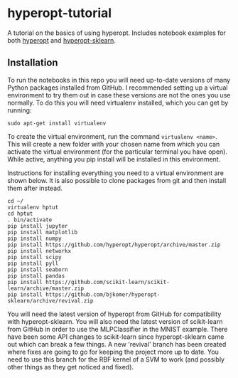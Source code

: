 # hyperopt-tutorial
A tutorial on the basics of using hyperopt. Includes notebook examples for both [hyperopt](https://github.com/hyperopt/hyperopt) and [hyperopt-sklearn](https://github.com/hyperopt/hyperopt-sklearn).

## Installation

To run the notebooks in this repo you will need up-to-date versions of many Python packages installed from GitHub. I recommended setting up a virtual environment to try them out in case these versions are not the ones you use normally. To do this you will need virtualenv installed, which you can get by running:

`sudo apt-get install virtualenv`

To create the virtual environment, run the command `virtualenv <name>`. This will create a new folder with your chosen name from which you can activate the virtual environment (for the particular terminal you have open). While active, anything you pip install will be installed in this environment.

Instructions for installing everything you need to a virtual environment are shown below. It is also possible to clone packages from git and then install them after instead.

```
cd ~/
virtualenv hptut
cd hptut
. bin/activate
pip install jupyter
pip install matplotlib
pip install numpy
pip install https://github.com/hyperopt/hyperopt/archive/master.zip
pip install networkx
pip install scipy
pip install pyll
pip install seaborn
pip install pandas
pip install https://github.com/scikit-learn/scikit-learn/archive/master.zip
pip install https://github.com/bjkomer/hyperopt-sklearn/archive/revival.zip

```

You will need the latest version of hyperopt from GitHub for compatibility with hyperopt-sklearn. You will also need the latest version of scikit-learn from GitHub in order to use the MLPClassifier in the MNIST example. There have been some API changes to scikit-learn since hyperopt-sklearn came out which can break a few things. A new 'revival' branch has been created where fixes are going to go for keeping the project more up to date. You need to use this branch for the RBF kernel of a SVM to work (and possibly other things as they get noticed and fixed).
